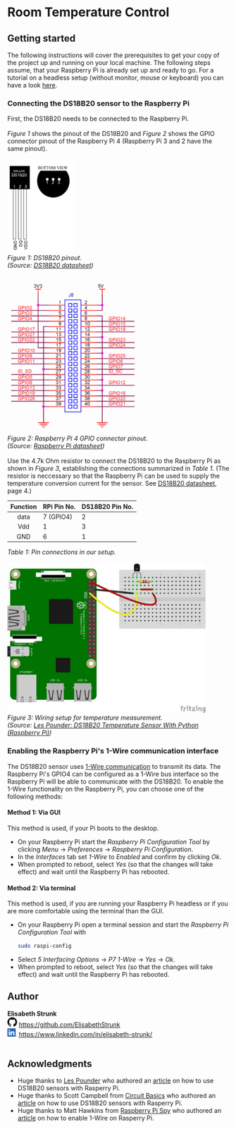 # Room Temperature Control

## Getting started

The following instructions will cover the prerequisites to get your copy of the project up and running on your local machine. The following steps assume, that your Raspberry Pi is already set up and ready to go. For a tutorial on a headless setup (without monitor, mouse or keyboard) you can have a look [here](headless_setup.md).

### Connecting the DS18B20 sensor to the Raspberry Pi
First, the DS18B20 needs to be connected to the Raspberry Pi.<br>
<br>
_Figure 1_ shows the pinout of the DS18B20 and _Figure 2_ shows the GPIO connector pinout of the Raspberry Pi 4 (Raspberry Pi 3 and 2 have the same pinout).<br>
<br>
<img src="readme_images/pinout_DS18B20.png" width=150><br>
_Figure 1: DS18B20 pinout. <br>(Source: [DS18B20 datasheet](data_sheets/DS18B20.pdf))_<br>
<br>
<img src="readme_images/pinout_RPi4.png" width=300><br>
_Figure 2: Raspberry Pi 4 GPIO connector pinout. <br>(Source: [Raspberry Pi datasheet](data_sheets/RPi4.pdf))_<br>
<br>
Use the 4.7k Ohm resistor to connect the DS18B20 to the Raspberry Pi as shown in _Figure 3_, establishing the connections summarized in _Table 1_.
(The resistor is neccessary so that the Raspberry Pi can be used to supply the temperature conversion current for the sensor. See [DS18B20 datasheet](data_sheets/DS18B20), page 4.)<br>

| Function |  RPi Pin No. | DS18B20 Pin No. |
| :---: | :--- | :--- |
| data  | 7 (GPIO4) | 2 |
| Vdd   | 1 | 3 |
| GND   | 6 | 1 |
_Table 1: Pin connections in our setup._<br>
<br>
<img src="readme_images/connect_DS18B20.jpg" width=450><br>
_Figure 3: Wiring setup for temperature measurement.<br>(Source: [Les Pounder: DS18B20 Temperature Sensor With Python (Raspberry Pi)](https://bigl.es/ds18b20-temperature-sensor-with-python-raspberry-pi/))_

### Enabling the Raspberry Pi's 1-Wire communication interface
The DS18B20 sensor uses [1-Wire communication](https://en.wikipedia.org/wiki/1-Wire) to transmit its data. The Raspberry Pi's GPIO4 can be configured as a 1-Wire bus interface so the Raspberry Pi will be able to communicate with the DS18B20. To enable the 1-Wire functionality on the Raspberry Pi, you can choose one of the following methods:

#### Method 1: Via GUI
This method is used, if your Pi boots to the desktop.

* On your Raspberry Pi start the _Raspberry Pi Configuration Tool_ by clicking _Menu_ -> _Preferences_ -> _Raspberry Pi Configuration_.
* In the _Interfaces_ tab set _1-Wire_ to _Enabled_ and confirm by clicking _Ok_.
* When prompted to reboot, select _Yes_ (so that the changes will take effect) and wait until the Raspberry Pi has rebooted.

#### Method 2: Via terminal
This method is used, if you are running your Raspberry Pi headless or if you are more comfortable using the terminal than the GUI.

* On your Raspberry Pi open a terminal session and start the _Raspberry Pi Configuration Tool_ with
    ```Bash
    sudo raspi-config
    ```
* Select _5 Interfacing Options_ -> _P7 1-Wire_ -> _Yes_ -> _Ok_.
* When prompted to reboot, select _Yes_ (so that the changes will take effect) and wait until the Raspberry Pi has rebooted.

## Author

**Elisabeth Strunk**<br>
<img src="readme_images/GitHub-Mark-32px.png" width=22> https://github.com/ElisabethStrunk<br>
<img src="readme_images/LI-In-Bug.png" width=22> https://www.linkedin.com/in/elisabeth-strunk/<br>
<br>

## Acknowledgments

* Huge thanks to [Les Pounder](https://bigl.es/author/les/) who authored an [article](https://bigl.es/ds18b20-temperature-sensor-with-python-raspberry-pi/) on how to use DS18B20 sensors with Rasperry Pi.
* Huge thanks to Scott Campbell from [Circuit Basics](http://www.circuitbasics.com/) who authored an [article](https://bigl.es/ds18b20-temperature-sensor-with-python-raspberry-pi/) on how to use DS18B20 sensors with Rasperry Pi.
* Huge thanks to Matt Hawkins from [Raspberry Pi Spy](https://www.raspberrypi-spy.co.uk/) who authored an [article](https://www.raspberrypi-spy.co.uk/2018/02/enable-1-wire-interface-raspberry-pi/) on how to enable 1-Wire on Rasperry Pi.